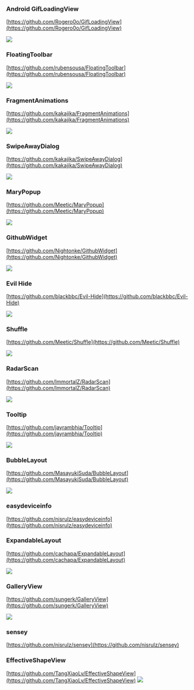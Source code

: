 

### Android GifLoadingView ###


[https://github.com/Rogero0o/GifLoadingView](https://github.com/Rogero0o/GifLoadingView)

![](https://camo.githubusercontent.com/f9bbba0797b820f7b62cda1b7d01bebd6756fdcd/687474703a2f2f7777332e73696e61696d672e636e2f736d616c6c2f61363935616364656777316633646579746236343867323034733034787771652e676966)

### FloatingToolbar ###

[https://github.com/rubensousa/FloatingToolbar](https://github.com/rubensousa/FloatingToolbar)

![](https://github.com/rubensousa/FloatingToolbar/raw/master/screenshots/demo.gif)

### FragmentAnimations ###

[https://github.com/kakajika/FragmentAnimations](https://github.com/kakajika/FragmentAnimations)

![](https://raw.githubusercontent.com/wiki/kakajika/FragmentAnimations/images/move.gif)


### SwipeAwayDialog ###

[https://github.com/kakajika/SwipeAwayDialog](https://github.com/kakajika/SwipeAwayDialog)

![](https://raw.githubusercontent.com/wiki/kakajika/SwipeAwayDialog/images/octocats.gif)


### MaryPopup ###

[https://github.com/Meetic/MaryPopup](https://github.com/Meetic/MaryPopup)

![](https://github.com/Meetic/MaryPopup/raw/master/media/center.gif)

### GithubWidget ###


[https://github.com/Nightonke/GithubWidget](https://github.com/Nightonke/GithubWidget)

![](https://github.com/Nightonke/GithubWidget/raw/master/Pic/style_3.png?raw=true)

### Evil Hide ###

[https://github.com/blackbbc/Evil-Hide](https://github.com/blackbbc/Evil-Hide)

![](https://github.com/blackbbc/Evil-Hide/raw/master/demo.gif)

### Shuffle ###

[https://github.com/Meetic/Shuffle](https://github.com/Meetic/Shuffle)

![](https://github.com/Meetic/Shuffle/raw/master/media/inline.gif)


### RadarScan ###

[https://github.com/ImmortalZ/RadarScan](https://github.com/ImmortalZ/RadarScan)

![](https://camo.githubusercontent.com/2f6c44577df8f8e11cf0e6c11d258abc1ece6960/687474703a2f2f696d672e626c6f672e6373646e2e6e65742f3230313630353035303031383034373633)


### Tooltip ###


[https://github.com/jayrambhia/Tooltip](https://github.com/jayrambhia/Tooltip)

![](https://raw.githubusercontent.com/jayrambhia/Tooltip/master/art/demo.gif)

### BubbleLayout ###

[https://github.com/MasayukiSuda/BubbleLayout](https://github.com/MasayukiSuda/BubbleLayout)

![](https://github.com/MasayukiSuda/BubbleLayout/raw/master/art/all.gif)



### easydeviceinfo ###

[https://github.com/nisrulz/easydeviceinfo](https://github.com/nisrulz/easydeviceinfo)

### ExpandableLayout ###
[https://github.com/cachapa/ExpandableLayout](https://github.com/cachapa/ExpandableLayout)

![](https://github.com/cachapa/ExpandableLayout/raw/master/images/expandable_fill.gif)

### GalleryView ###

[https://github.com/sungerk/GalleryView](https://github.com/sungerk/GalleryView)

![](https://camo.githubusercontent.com/806b11cf4dcdd87db1fe606081bf6a20c3b5dfb1/687474703a2f2f696d672e796f75747562652e636f6d2f76692f7a494c676f616879666a772f302e6a7067)

### sensey ###

[https://github.com/nisrulz/sensey](https://github.com/nisrulz/sensey)


### EffectiveShapeView ###

[https://github.com/TangXiaoLv/EffectiveShapeView](https://github.com/TangXiaoLv/EffectiveShapeView)
![](https://raw.githubusercontent.com/TangXiaoLv/EffectiveShapeView/master/png/first.jpg)

